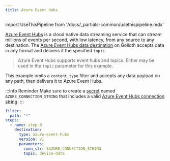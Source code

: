```yaml
---
title: Azure Event Hubs
---
```

import UseThisPipeline from '/docs/_partials-common/usethispipeline.mdx'

[Azure Event Hubs](https://azure.microsoft.com/products/event-hubs) is a cloud
native data streaming service that can stream millions of events per second,
with low latency, from any source to any destination. The [Azure Event Hubs data
destination](/data-routing/destinations/azure-event-hubs) on Golioth accepts
data in any format and delivers it the specified `topic`.

> Azure Event Hubs supports event hubs and topics. Either may be used in the
> `topic` parameter for this example.

This example omits a `content_type` filter and accepts any data payload on any
path, then delivers it to Azure Event Hubs.

:::info Reminder
Make sure to create a [secret](/data-routing/secrets) named
`AZURE_CONNECTION_STRING` that includes a valid [Azure Event Hubs connection
string](https://learn.microsoft.com/azure/event-hubs/event-hubs-get-connection-string).
:::

<UseThisPipeline name="Azure Event Hubs" pipeline="ZmlsdGVyOgogIHBhdGg6ICIqIgpzdGVwczoKICAtIG5hbWU6IHN0ZXAtMAogICAgZGVzdGluYXRpb246CiAgICAgIHR5cGU6IGF6dXJlLWV2ZW50LWh1YnMKICAgICAgdmVyc2lvbjogdjEKICAgICAgcGFyYW1ldGVyczoKICAgICAgICBjb25uX3N0cjogJEFaVVJFX0NPTk5FQ1RJT05fU1RSSU5HCiAgICAgICAgdG9waWM6IGRldmljZS1kYXRh"/>

```yaml
filter:
  path: "*"
steps:
  - name: step-0
    destination:
      type: azure-event-hubs
      version: v1
      parameters:
        conn_str: $AZURE_CONNECTION_STRING
        topic: device-data
```
